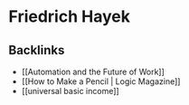 # Friedrich Hayek



## Backlinks

-   [[Automation and the Future of Work]]
-   [[How to Make a Pencil | Logic Magazine]]
-   [[universal basic income]]
